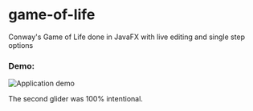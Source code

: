 # game-of-life

Conway's Game of Life done in JavaFX with live editing and single step options

### Demo:
 
![Application demo][demo]

The second glider was 100% intentional.

[demo]: https://github.com/aturkovic/game-of-life/raw/master/demo.gif "Application demo"
